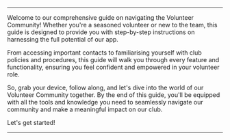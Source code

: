 ---

Welcome to our comprehensive guide on navigating the Volunteer Community! Whether you're a seasoned volunteer or new to the team, this guide is designed to provide you with step-by-step instructions on harnessing the full potential of our app.

From accessing important contacts to familiarising yourself with club policies and procedures, this guide will walk you through every feature and functionality, ensuring you feel confident and empowered in your volunteer role.

So, grab your device, follow along, and let's dive into the world of our Volunteer Community together. By the end of this guide, you'll be equipped with all the tools and knowledge you need to seamlessly navigate our community and make a meaningful impact on our club.

Let's get started!

---